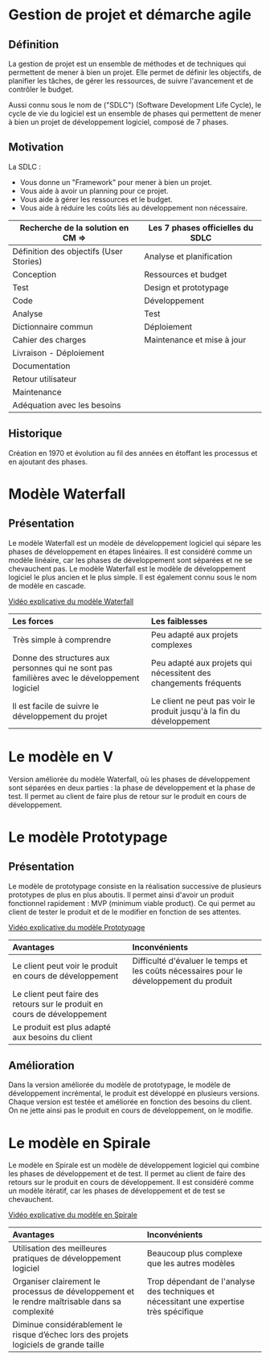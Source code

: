 # Gestion de projet et démarche agile

## Définition

La gestion de projet est un ensemble de méthodes et de techniques qui permettent de mener à bien un projet. Elle permet de définir les objectifs, de planifier les tâches, de gérer les ressources, de suivre l'avancement et de contrôler le budget.

Aussi connu sous le nom de ("SDLC") (Software Development Life Cycle), le cycle de vie du logiciel est un ensemble de phases qui permettent de mener à bien un projet de développement logiciel, composé de 7 phases.

## Motivation

La SDLC :
- Vous donne un "Framework" pour mener à bien un projet.
- Vous aide à avoir un planning pour ce projet.
- Vous aide à gérer les ressources et le budget.
- Vous aide à réduire les coûts liés au développement non nécessaire.

| Recherche de la solution en CM ⇒       | Les 7 phases officielles du SDLC |
| --------------------------------------- | -------------------------------- |
| Définition des objectifs (User Stories) | Analyse et planification         |
| Conception                              | Ressources et budget             |
| Test                                    | Design et prototypage            |
| Code                                    | Développement                    |
| Analyse                                 | Test                             |
| Dictionnaire commun                     | Déploiement                      |
| Cahier des charges                      | Maintenance et mise à jour       |
| Livraison - Déploiement                 |
| Documentation                           |
| Retour utilisateur                      |
| Maintenance                             |
| Adéquation avec les besoins             |

## Historique

Création en 1970 et évolution au fil des années en étoffant les processus et en ajoutant des phases.

# Modèle Waterfall

## Présentation

Le modèle Waterfall est un modèle de développement logiciel qui sépare les phases de développement en étapes linéaires. Il est considéré comme un modèle linéaire, car les phases de développement sont séparées et ne se chevauchent pas. Le modèle Waterfall est le modèle de développement logiciel le plus ancien et le plus simple. Il est également connu sous le nom de modèle en cascade.

[Vidéo explicative du modèle Waterfall](https://youtu.be/5A5XCuWMG4o)

| Les forces | Les faiblesses |
|:-----------|:---------------|
|Très simple à comprendre|Peu adapté aux projets complexes|
|Donne des structures aux personnes qui ne sont pas familières avec le développement logiciel|Peu adapté aux projets qui nécessitent des changements fréquents|
|Il est facile de suivre le développement du projet|Le client ne peut pas voir le produit jusqu'à la fin du développement|


# Le modèle en V

Version améliorée du modèle Waterfall, où les phases de développement sont séparées en deux parties : la phase de développement et la phase de test. Il permet au client de faire plus de retour sur le produit en cours de développement.

# Le modèle Prototypage

## Présentation

Le modèle de prototypage consiste en la réalisation successive de plusieurs prototypes de plus en plus aboutis. Il permet ainsi d'avoir un produit fonctionnel rapidement : MVP (minimum viable product). Ce qui permet au client de tester le produit et de le modifier en fonction de ses attentes.

[Vidéo explicative du modèle Prototypage](https://youtu.be/bAEnaGG8Otc)

|Avantages|Inconvénients|
|:--------|:------------|
|Le client peut voir le produit en cours de développement|Difficulté d'évaluer le temps et les coûts nécessaires pour le développement du produit|
|Le client peut faire des retours sur le produit en cours de développement| |
|Le produit est plus adapté aux besoins du client| |

## Amélioration

Dans la version améliorée du modèle de prototypage, le modèle de développement incrémental, le produit est développé en plusieurs versions. Chaque version est testée et améliorée en fonction des besoins du client. On ne jette ainsi pas le produit en cours de développement, on le modifie. 

# Le modèle en Spirale

Le modèle en Spirale est un modèle de développement logiciel qui combine les phases de développement et de test. Il permet au client de faire des retours sur le produit en cours de développement. Il est considéré comme un modèle itératif, car les phases de développement et de test se chevauchent.

[Vidéo explicative du modèle en Spirale](https://youtu.be/mp22SDTnsQQ)

|Avantages|Inconvénients|
|:--------|:------------|
|Utilisation des meilleures pratiques de développement logiciel|Beaucoup plus complexe que les autres modèles|
|Organiser clairement le processus de développement et le rendre maîtrisable dans sa complexité|Trop dépendant de l'analyse des techniques et nécessitant une expertise très spécifique|
|Diminue considérablement le risque d’échec lors des projets logiciels de grande taille| |
